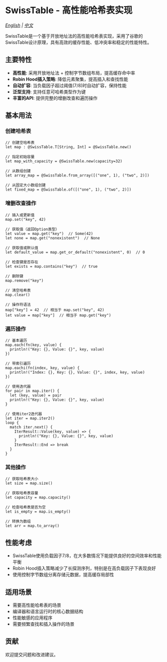 # SwissTable - 高性能哈希表实现

*[English](README.md) | [中文](README.zh-CN.md)*

SwissTable是一个基于开放地址法的高性能哈希表实现，采用了谷歌的SwissTable设计原理，具有高效的缓存性能、低冲突率和稳定的性能特性。

## 主要特性

- **高性能**: 采用开放地址法 + 控制字节数组布局，提高缓存命中率
- **Robin Hood插入策略**: 降低元素聚集，提高插入和查找性能
- **自动扩容**: 当负载因子超过阈值(7/8)时自动扩容，保持性能
- **泛型支持**: 支持任意可哈希类型作为键
- **丰富的API**: 提供完整的增删改查和遍历操作

## 基本用法

### 创建哈希表

```moonbit
// 创建空哈希表
let map : @SwissTable.T[String, Int] = @SwissTable.new()

// 指定初始容量
let map_with_capacity = @SwissTable.new(capacity=32)

// 从数组创建
let array_map = @SwissTable.from_array([("one", 1), ("two", 2)])

// 从固定大小数组创建
let fixed_map = @SwissTable.of([("one", 1), ("two", 2)])
```

### 增删改查操作

```moonbit
// 插入或更新值
map.set("key", 42)

// 获取值（返回Option类型）
let value = map.get("key")  // Some(42)
let none = map.get("nonexistent")  // None

// 获取值或默认值
let default_value = map.get_or_default("nonexistent", 0)  // 0

// 检查键是否存在
let exists = map.contains("key")  // true

// 删除键
map.remove("key")

// 清空哈希表
map.clear()

// 操作符语法
map["key"] = 42  // 相当于 map.set("key", 42)
let value = map["key"]  // 相当于 map.get("key")
```

### 遍历操作

```moonbit
// 基本遍历
map.each(fn(key, value) {
  println!("Key: {}, Value: {}", key, value)
})

// 带索引遍历
map.eachi(fn(index, key, value) {
  println!("Index: {}, Key: {}, Value: {}", index, key, value)
})

// 使用迭代器
for pair in map.iter() {
  let (key, value) = pair
  println!("Key: {}, Value: {}", key, value)
}

// 使用iter2迭代器
let iter = map.iter2()
loop {
  match iter.next() {
    IterResult::Value(key, value) => {
      println!("Key: {}, Value: {}", key, value)
    }
    IterResult::End => break
  }
}
```

### 其他操作

```moonbit
// 获取哈希表大小
let size = map.size()

// 获取哈希表容量
let capacity = map.capacity()

// 检查哈希表是否为空
let is_empty = map.is_empty()

// 转换为数组
let arr = map.to_array()
```

## 性能考虑

- SwissTable使用负载因子7/8，在大多数情况下能提供良好的空间效率和性能平衡
- Robin Hood插入策略减少了长探测序列，特别是在高负载因子下表现良好
- 使用控制字节数组分离存储元数据，提高缓存局部性

## 适用场景

- 需要高性能哈希表的场景
- 编译器和语言运行时的核心数据结构
- 性能敏感的应用程序
- 需要频繁查找和插入操作的场景

## 贡献

欢迎提交问题和改进建议。 